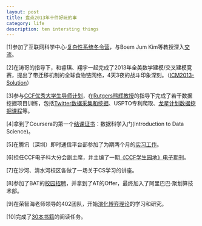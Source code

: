 ```yaml
---
layout: post
title: 盘点2013年十件好玩的事
category: life
description: ten intersting things
---
```


[1]参加了互联网科学中心·[复杂性系统冬令营](http://www.wytk2008.net/%E7%A7%91%E7%A0%94%E5%AD%A6%E6%9C%AF/867/)，与Boem Jum Kim等教授深入[交流](http://www.wytk2008.net/life/894/)。

[2]在涛哥的指导下，和睿琪、翔宇一起完成了2013年全美数学建模/交叉建模竞赛，提出了带迁移机制的全球食物链网络，4天3夜的战斗印象深刻。（[ICM2013-Solution](http://www.findshine.com/doc/ICM2013.pdf)）

[3]参与[CCF优秀大学生导师计划](http://www.wytk2008.net/life/949/)，在[Rutgers熊辉教授](http://datamining.rutgers.edu/)的指导下完成了若干数据挖掘项目训练，包括[Twitter数据采集和挖掘](http://www.wytk2008.net/%E7%A7%91%E7%A0%94%E5%AD%A6%E6%9C%AF/958/)、USPTO专利爬取、[龙星计划数据挖掘课程](http://www.wytk2008.net/%E7%A7%91%E7%A0%94%E5%AD%A6%E6%9C%AF/1159/)等。

[4]拿到了Coursera的第一个[结课证书](http://findshine.com/DataSci_certificate.pdf)：数据科学入门(Introduction to Data Science)。

[5]在腾讯（深圳）即时通信平台部参加了为期两个月的[实习工作](http://www.wytk2008.net/life/1181/)。

[6]担任CCF电子科大分会副主席，并主编了一期[《CCF学生园地》电子期刊](http://www.ccf.org.cn/sites/ccf/xsydnr.jsp?contentId=2740582135734)。

[7]在沙河、清水河校区各做了一场关于CS学习的讲座。

[8]参加了BAT的[校园招聘](http://www.wytk2008.net/life/1209/)，并拿到了AT的Offer，最终加入了阿里巴巴·聚划算技术部。

[9]在荣智海老师领导的402团队，开始[演化博弈理论](http://www.wytk2008.net/life/1218/)的学习和研究。

[10]完成了[30本书籍](http://www.wytk2008.net/life/1270/)的阅读任务。
